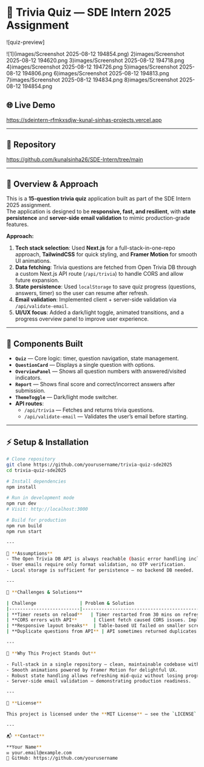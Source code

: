 # 🎯 Trivia Quiz — SDE Intern 2025 Assignment

![quiz-preview]

![1](images/Screenshot 2025-08-12 194854.png)
2)images/Screenshot 2025-08-12 194620.png
3)images/Screenshot 2025-08-12 194718.png
4)images/Screenshot 2025-08-12 194726.png
5)images/Screenshot 2025-08-12 194806.png
6)images/Screenshot 2025-08-12 194813.png
7)images/Screenshot 2025-08-12 194834.png
8)images/Screenshot 2025-08-12 194854.png




## 🌐 Live Demo
https://sdeintern-rfmkxsdjw-kunal-sinhas-projects.vercel.app

---

## 📂 Repository
https://github.com/kunalsinha26/SDE-Intern/tree/main

---

## 📜 Overview & Approach
This is a **15-question trivia quiz** application built as part of the SDE Intern 2025 assignment.  
The application is designed to be **responsive, fast, and resilient**, with **state persistence** and **server-side email validation** to mimic production-grade features.

**Approach:**
1. **Tech stack selection**: Used **Next.js** for a full-stack-in-one-repo approach, **TailwindCSS** for quick styling, and **Framer Motion** for smooth UI animations.
2. **Data fetching**: Trivia questions are fetched from Open Trivia DB through a custom Next.js API route (`/api/trivia`) to handle CORS and allow future expansion.
3. **State persistence**: Used `localStorage` to save quiz progress (questions, answers, timer) so the user can resume after refresh.
4. **Email validation**: Implemented client + server-side validation via `/api/validate-email`.
5. **UI/UX focus**: Added a dark/light toggle, animated transitions, and a progress overview panel to improve user experience.

---

## 🧩 Components Built
- **`Quiz`** — Core logic: timer, question navigation, state management.
- **`QuestionCard`** — Displays a single question with options.
- **`OverviewPanel`** — Shows all question numbers with answered/visited indicators.
- **`Report`** — Shows final score and correct/incorrect answers after submission.
- **`ThemeToggle`** — Dark/light mode switcher.
- **API routes**:
  - `/api/trivia` — Fetches and returns trivia questions.
  - `/api/validate-email` — Validates the user’s email before starting.

---

## ⚡ Setup & Installation
```bash
# Clone repository
git clone https://github.com/yourusername/trivia-quiz-sde2025
cd trivia-quiz-sde2025

# Install dependencies
npm install

# Run in development mode
npm run dev
# Visit: http://localhost:3000

# Build for production
npm run build
npm run start

---

📌 **Assumptions**
- The Open Trivia DB API is always reachable (basic error handling included).  
- User emails require only format validation, no OTP verification.  
- Local storage is sufficient for persistence — no backend DB needed.

---

🚧 **Challenges & Solutions**

| Challenge                | Problem & Solution                                                                                  |
|--------------------------|---------------------------------------------------------------------------------------------------|
| **Timer resets on reload**   | Timer restarted from 30 mins on refresh. Stored `startedAt` timestamp in `localStorage` to fix.   |
| **CORS errors with API**      | Client fetch caused CORS issues. Implemented Next.js API proxy at `/api/trivia`.                   |
| **Responsive layout breaks**  | Table-based UI failed on smaller screens. Rebuilt using Flexbox + Tailwind responsive utilities.  |
| **Duplicate questions from API** | API sometimes returned duplicates. Added shuffle logic and unique keys to prevent UI glitches.      |

---

🌟 **Why This Project Stands Out**

- Full-stack in a single repository — clean, maintainable codebase with frontend & backend logic.  
- Smooth animations powered by Framer Motion for delightful UX.  
- Robust state handling allows refreshing mid-quiz without losing progress.  
- Server-side email validation — demonstrating production readiness.

---

📜 **License**

This project is licensed under the **MIT License** — see the `LICENSE` file for details.

---

📬 **Contact**

**Your Name**  
✉️ your.email@example.com  
🔗 GitHub: https://github.com/yourusername
